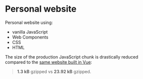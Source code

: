 # Personal website

Personal website using:
- vanilla JavaScript
- Web Components
- CSS
- HTML

The size of the production JavaScript chunk is drastically reduced compared to the [same website built in Vue](https://github.com/lorenzvanherwaarden/lorenzvanherwaarden.github.io-vue): 

> **1.3 kB** gzipped vs **23.92 kB** gzipped.
